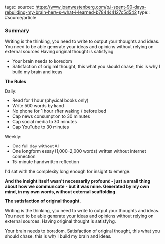 tags::
source:: https://www.joanwestenberg.com/p/i-spent-90-days-rebuilding-my-brain-here-s-what-i-learned-b7844d4127c5d542
type:: #source/article

### Summary
Writing is the thinking, you need to write to output your thoughts and ideas.
You need to be able generate your ideas and opinions without relying on external sources
Having original thought is satisfying
- Your brain needs to boredom
- Satisfaction of original thought, this what you should chase, this is why I build my brain and ideas

**The Rules**

Daily:
- Read for 1 hour (physical books only)
- Write 500 words by hand
- No phone for 1 hour after waking / before bed
- Cap news consumption to 30 minutes
- Cap social media to 30 minutes
- Cap YouTube to 30 minutes

Weekly:
- One full day without AI
- One longform essay (1,000–2,000 words) written without internet connection
- 15-minute handwritten reflection

I'd sat with the complexity long enough for insight to emerge.

**And the insight itself wasn't necessarily profound - just a small thing about how we communicate - but it was mine. Generated by my own mind, in my own words, without external scaffolding.**

**The satisfaction of original thought.**

Writing is the thinking, you need to write to output your thoughts and ideas. You need to be able generate your ideas and opinions without relying on external sources. Having original thought is satisfying.

Your brain needs to boredom. Satisfaction of original thought, this what you should chase, this is why I build my brain and ideas.
